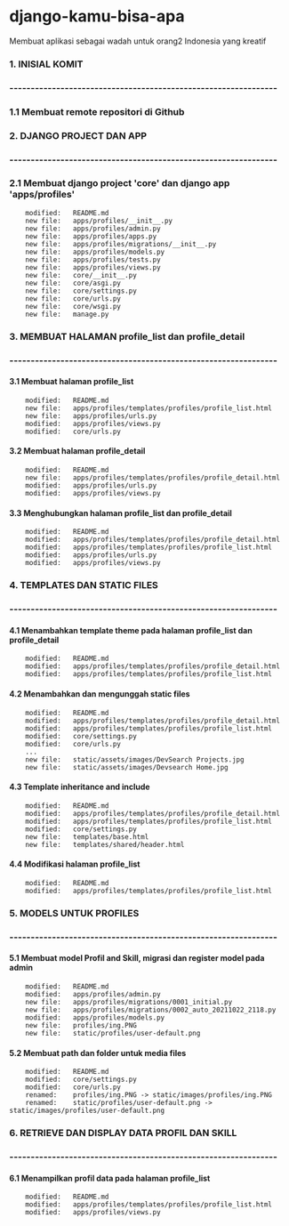 # django-kamu-bisa-apa
Membuat aplikasi sebagai wadah untuk orang2 Indonesia yang kreatif 


### 1. INISIAL KOMIT
### ---------------------------------------------------------------


### 1.1 Membuat remote repositori di Github



### 2. DJANGO PROJECT DAN APP
### ---------------------------------------------------------------


### 2.1 Membuat django project 'core' dan django app 'apps/profiles'

        modified:   README.md
        new file:   apps/profiles/__init__.py
        new file:   apps/profiles/admin.py
        new file:   apps/profiles/apps.py
        new file:   apps/profiles/migrations/__init__.py
        new file:   apps/profiles/models.py
        new file:   apps/profiles/tests.py
        new file:   apps/profiles/views.py
        new file:   core/__init__.py
        new file:   core/asgi.py
        new file:   core/settings.py
        new file:   core/urls.py
        new file:   core/wsgi.py
        new file:   manage.py



### 3. MEMBUAT HALAMAN profile_list dan profile_detail
### ---------------------------------------------------------------


#### 3.1 Membuat halaman profile_list

        modified:   README.md
        new file:   apps/profiles/templates/profiles/profile_list.html
        new file:   apps/profiles/urls.py
        modified:   apps/profiles/views.py
        modified:   core/urls.py


#### 3.2 Membuat halaman profile_detail

        modified:   README.md
        new file:   apps/profiles/templates/profiles/profile_detail.html
        modified:   apps/profiles/urls.py
        modified:   apps/profiles/views.py


#### 3.3 Menghubungkan halaman profile_list dan profile_detail

        modified:   README.md
        modified:   apps/profiles/templates/profiles/profile_detail.html
        modified:   apps/profiles/templates/profiles/profile_list.html
        modified:   apps/profiles/urls.py
        modified:   apps/profiles/views.py



### 4. TEMPLATES DAN STATIC FILES
### ---------------------------------------------------------------


#### 4.1 Menambahkan template theme pada halaman profile_list dan profile_detail

        modified:   README.md
        modified:   apps/profiles/templates/profiles/profile_detail.html
        modified:   apps/profiles/templates/profiles/profile_list.html


#### 4.2 Menambahkan dan mengunggah static files

        modified:   README.md
        modified:   apps/profiles/templates/profiles/profile_detail.html
        modified:   apps/profiles/templates/profiles/profile_list.html
        modified:   core/settings.py
        modified:   core/urls.py
        ...
        new file:   static/assets/images/DevSearch Projects.jpg
        new file:   static/assets/images/Devsearch Home.jpg


#### 4.3 Template inheritance and include

        modified:   README.md
        modified:   apps/profiles/templates/profiles/profile_detail.html
        modified:   apps/profiles/templates/profiles/profile_list.html
        modified:   core/settings.py
        new file:   templates/base.html
        new file:   templates/shared/header.html


#### 4.4 Modifikasi halaman profile_list

        modified:   README.md
        modified:   apps/profiles/templates/profiles/profile_list.html

        
### 5. MODELS UNTUK PROFILES
### ---------------------------------------------------------------


#### 5.1 Membuat model Profil and Skill, migrasi dan register model pada admin

        modified:   README.md
        modified:   apps/profiles/admin.py
        new file:   apps/profiles/migrations/0001_initial.py
        new file:   apps/profiles/migrations/0002_auto_20211022_2118.py
        modified:   apps/profiles/models.py
        new file:   profiles/ing.PNG
        new file:   static/profiles/user-default.png


#### 5.2 Membuat path dan folder untuk media files

        modified:   README.md
        modified:   core/settings.py
        modified:   core/urls.py
        renamed:    profiles/ing.PNG -> static/images/profiles/ing.PNG
        renamed:    static/profiles/user-default.png -> static/images/profiles/user-default.png


### 6. RETRIEVE DAN DISPLAY DATA PROFIL DAN SKILL
### ---------------------------------------------------------------


#### 6.1 Menampilkan profil data pada halaman profile_list 

        modified:   README.md
        modified:   apps/profiles/templates/profiles/profile_list.html
        modified:   apps/profiles/views.py
